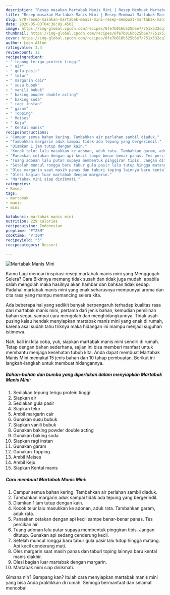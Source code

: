 ```yaml
---
description: "Resep masakan Martabak Manis Mini | Resep Membuat Martabak Manis Mini Yang Enak dan Simpel"
title: "Resep masakan Martabak Manis Mini | Resep Membuat Martabak Manis Mini Yang Enak dan Simpel"
slug: 870-resep-masakan-martabak-manis-mini-resep-membuat-martabak-manis-mini-yang-enak-dan-simpel
date: 2020-05-03T04:38:09.450Z
image: https://img-global.cpcdn.com/recipes/6fe7b016b525b6e7/751x532cq70/martabak-manis-mini-foto-resep-utama.jpg
thumbnail: https://img-global.cpcdn.com/recipes/6fe7b016b525b6e7/751x532cq70/martabak-manis-mini-foto-resep-utama.jpg
cover: https://img-global.cpcdn.com/recipes/6fe7b016b525b6e7/751x532cq70/martabak-manis-mini-foto-resep-utama.jpg
author: Leon Allen
ratingvalue: 3.4
reviewcount: 12
recipeingredient:
- " tepung terigu protein tinggi"
- " air"
- " gula pasir"
- " telur"
- " margarin cair"
- " susu bubuk"
- " vanili bubuk"
- " baking powder double acting"
- " baking soda"
- " ragi instan"
- " garam"
- " Topping"
- " Meises"
- " Keju"
- " Kental manis"
recipeinstructions:
- "Campur semua bahan kering. Tambahkan air perlahan sambil diaduk."
- "Tambahkan margarin aduk sampai tidak ada tepung yang bergerindil."
- "Diamkan 1 jam tutup dengan kain."
- "Kocok telur lalu masukkan ke adonan, aduk rata. Tambahkan garam, aduk rata."
- "Panaskan cetakan dengan api kecil sampe benar-benar panas. Tes percikan air."
- "Tuang adonan lalu putar supaya membentuk pinggiran tipis. Jangan ditutup. Gunakan api sedang cenderung kecil."
- "Setelah muncul rongga baru tabur gula pasir lalu tutup hingga matang. Api kecil cenderung mati."
- "Oles margarin saat masih panas dan taburi toping lainnya baru kental manis diakhir."
- "Olesi bagian luar martabak dengan margarin."
- "Martabak mini siap dinikmati."
categories:
- Resep
tags:
- martabak
- manis
- mini

katakunci: martabak manis mini 
nutrition: 229 calories
recipecuisine: Indonesian
preptime: "PT25M"
cooktime: "PT30M"
recipeyield: "3"
recipecategory: Dessert

---
```



![Martabak Manis Mini](https://img-global.cpcdn.com/recipes/6fe7b016b525b6e7/751x532cq70/martabak-manis-mini-foto-resep-utama.jpg)

Kamu Lagi mencari inspirasi resep martabak manis mini yang Menggugah Selera? Cara Bikinnya memang tidak susah dan tidak juga mudah. apabila salah mengolah maka hasilnya akan hambar dan bahkan tidak sedap. Padahal martabak manis mini yang enak seharusnya mempunyai aroma dan cita rasa yang mampu memancing selera kita.

Ada beberapa hal yang sedikit banyak berpengaruh terhadap kualitas rasa dari martabak manis mini, pertama dari jenis bahan, kemudian pemilihan bahan segar, sampai cara mengolah dan menghidangkannya. Tidak usah pusing kalau hendak menyiapkan martabak manis mini yang enak di rumah, karena asal sudah tahu triknya maka hidangan ini mampu menjadi suguhan istimewa.




Nah, kali ini kita coba, yuk, siapkan martabak manis mini sendiri di rumah. Tetap dengan bahan sederhana, sajian ini bisa memberi manfaat untuk membantu menjaga kesehatan tubuh kita. Anda dapat membuat Martabak Manis Mini memakai 15 jenis bahan dan 10 tahap pembuatan. Berikut ini langkah-langkah untuk membuat hidangannya.

<!--inarticleads1-->

##### Bahan-bahan dan bumbu yang diperlukan dalam menyiapkan Martabak Manis Mini:

1. Sediakan  tepung terigu protein tinggi
1. Siapkan  air
1. Sediakan  gula pasir
1. Siapkan  telur
1. Ambil  margarin cair
1. Gunakan  susu bubuk
1. Siapkan  vanili bubuk
1. Gunakan  baking powder double acting
1. Gunakan  baking soda
1. Siapkan  ragi instan
1. Gunakan  garam
1. Gunakan  Topping
1. Ambil  Meises
1. Ambil  Keju
1. Siapkan  Kental manis




<!--inarticleads2-->

##### Cara membuat Martabak Manis Mini:

1. Campur semua bahan kering. Tambahkan air perlahan sambil diaduk.
1. Tambahkan margarin aduk sampai tidak ada tepung yang bergerindil.
1. Diamkan 1 jam tutup dengan kain.
1. Kocok telur lalu masukkan ke adonan, aduk rata. Tambahkan garam, aduk rata.
1. Panaskan cetakan dengan api kecil sampe benar-benar panas. Tes percikan air.
1. Tuang adonan lalu putar supaya membentuk pinggiran tipis. Jangan ditutup. Gunakan api sedang cenderung kecil.
1. Setelah muncul rongga baru tabur gula pasir lalu tutup hingga matang. Api kecil cenderung mati.
1. Oles margarin saat masih panas dan taburi toping lainnya baru kental manis diakhir.
1. Olesi bagian luar martabak dengan margarin.
1. Martabak mini siap dinikmati.




Gimana nih? Gampang kan? Itulah cara menyiapkan martabak manis mini yang bisa Anda praktikkan di rumah. Semoga bermanfaat dan selamat mencoba!
